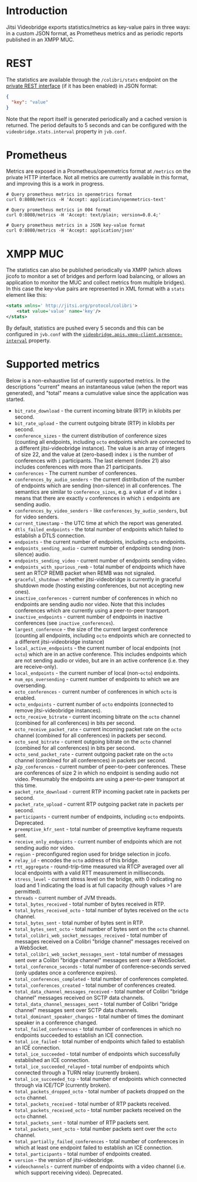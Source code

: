 Introduction
============
Jitsi Videobridge exports statistics/metrics as key-value pairs in three ways: in a custom JSON format, as Prometheus
metrics and as periodic reports published in an XMPP MUC.

# REST
The statistics are available through the `/colibri/stats` endpoint on the [private REST interface](rest.md) 
(if it has been enabled) in JSON format:
```json
{
  "key": "value"
}
```

Note that the report itself is generated periodically and a cached version is returned. The period defaults to 5 seconds
and can be configured with the `videobridge.stats.interval` property in `jvb.conf`.

# Prometheus
Metrics are exposed in a Prometheus/openmetrics format at `/metrics` on the private HTTP interface. Not all metrics are
currently available in this format, and improving this is a work in progress.
```commandline
# Query prometheus metrics in openmetrics format
curl 0:8080/metrics -H 'Accept: application/openmetrics-text'

# Query prometheus metrics in 004 format
curl 0:8080/metrics -H 'Accept: text/plain; version=0.0.4;'

# Query prometheus metrics in a JSON key-value format
curl 0:8080/metrics -H 'Accept: application/json'
```

# XMPP MUC
The statistics can also be published periodically via XMPP (which allows jicofo to monitor a set of bridges and perform
load balancing, or allows an application to monitor the MUC and collect metrics from multiple bridges). In this case the
key-vlue pairs are represented in XML format with a `stats` element like this:
```xml
<stats xmlns=' http://jitsi.org/protocol/colibri'>
	<stat value='value' name='key'/>
</stats>
```

By default, statistics are pushed every 5 seconds and this can be configured in `jvb.conf` with the
[`videobridge.apis.xmpp-client.presence-interval`](https://github.com/jitsi/jitsi-videobridge/blob/master/jvb/src/main/resources/reference.conf#L65) property.


# Supported metrics
Below is a non-exhaustive list of currently supported metrics. In the descriptions "current" means an instantaneous 
value (when the report was generated), and "total" means a cumulative value since the application was started.

* `bit_rate_download` - the current incoming bitrate (RTP) in kilobits per second.
* `bit_rate_upload` - the current outgoing bitrate (RTP) in kilobits per second.
* `conference_sizes` - the current distribution of conference sizes (counting all endpoints, including `octo` endpoints
which are connected to a different jitsi-videobridge instance). The value is an array of integers of size 22,
and the value at (zero-based) index `i` is the number of conferences with `i` participants. The last element (index 21)
also includes conferences with more than 21 participants.
* `conferences` - The current number of conferences.
* `conferences_by_audio_senders` - the current distribution of the number of endpoints which are sending (non-silence)
in all conferences. The semantics are similar to `conference_sizes`, e.g. a value of `v` at index `i` means that there
are exactly `v` conferences in which `i` endpoints are sending audio.
* `conferences_by_video_senders` - like `conferences_by_audio_senders`, but for video senders.
* `current_timestamp` - the UTC time at which the report was generated.
* `dtls_failed_endpoints` - the total number of endpoints which failed to establish a DTLS connection.
* `endpoints` - the current number of endpoints, including `octo` endpoints.
* `endpoints_sending_audio` - current number of endpoints sending (non-silence) audio.
* `endpoints_sending_video` - current number of endpoints sending video.
* `endpoints_with_spurious_remb` - total number of endpoints which have sent an RTCP REMB packet when REMB was not
signaled.
* `graceful_shutdown` - whether jitsi-videobridge is currently in graceful shutdown mode (hosting existing conferences,
but not accepting new ones).
* `inactive_conferences` - current number of conferences in which no endpoints are sending audio nor video. Note that
this includes conferences which are currently using a peer-to-peer transport.
* `inactive_endpoints` - current number of endpoints in inactive conferences (see `inactive_conferences`).
* `largest_conference` - the size of the current largest conference (counting all endpoints, including `octo` 
endpoints which are connected to a different jitsi-videobridge instance)
* `local_active_endpoints` - the current number of local endpoints (not `octo`) which are in an active conference. This
includes endpoints which are not sending audio or video, but are in an active conference (i.e. they are receive-only).
* `local_endpoints` - the current number of local (non-`octo`) endpoints.
* `num_eps_oversending` - current number of endpoints to which we are oversending.
* `octo_conferences` - current number of conferences in which `octo` is enabled.
* `octo_endpoints` - current number of `octo` endpoints (connected to remove jitsi-videobridge instances).
* `octo_receive_bitrate` - current incoming bitrate on the `octo` channel (combined for all conferences) in bits per 
second.
* `octo_receive_packet_rate` - current incoming packet rate on the `octo` channel (combined for all conferences) in
packets per second.
* `octo_send_bitrate` - current outgoing bitrate on the `octo` channel (combined for all conferences) in bits per
second.
* `octo_send_packet_rate` - current outgoing packet rate on the `octo` channel (combined for all conferences) in
packets per second.
* `p2p_conferences` - current number of peer-to-peer conferences. These are conferences of size 2 in which no endpoint
is sending audio not video. Presumably the endpoints are using a peer-to-peer transport at this time.
* `packet_rate_download` - current RTP incoming packet rate in packets per second.
* `packet_rate_upload` - current RTP outgoing packet rate in packets per second.
* `participants` - current number of endpoints, including `octo` endpoints. Deprecated.
* `preemptive_kfr_sent` - total number of preemptive keyframe requests sent.
* `receive_only_endpoints` - current number of endpoints which are not sending audio nor video.
* `region` - preconfigured region used for bridge selection in jicofo.
* `relay_id` - encodes the `octo` address of this bridge.
* `rtt_aggregate` - round-trip-time measured via RTCP averaged over all local endpoints with a valid RTT measurement in
milliseconds.
* `stress_level` - current stress level on the bridge, with 0 indicating no load and 1 indicating the load is at full
capacity (though values >1 are permitted).
* `threads` - current number of JVM threads.
* `total_bytes_received` - total number of bytes received in RTP.
* `total_bytes_received_octo` - total number of bytes received on the `octo` channel.
* `total_bytes_sent` - total number of bytes sent in RTP.
* `total_bytes_sent_octo` - total number of bytes sent on the `octo` channel.
* `total_colibri_web_socket_messages_received` - total number of messages received on a Colibri "bridge channel" 
messages received on a WebSocket.
* `total_colibri_web_socket_messages_sent` - total number of messages sent over a Colibri "bridge channel" messages 
sent over a WebSocket.
* `total_conference_seconds` - total number of conference-seconds served (only updates once a conference expires).
* `total_conferences_completed` - total number of conferences completed.
* `total_conferences_created` - total number of conferences created.
* `total_data_channel_messages_received` - total number of Colibri "bridge channel" messages received on SCTP data
channels.
* `total_data_channel_messages_sent` - total number of Colibri "bridge channel" messages sent over SCTP data
channels.
* `total_dominant_speaker_changes` - total number of times the dominant speaker in a conference changed.
* `total_failed_conferences` - total number of conferences in which no endpoints succeeded to establish an ICE 
connection.
* `total_ice_failed` - total number of endpoints which failed to establish an ICE connection.
* `total_ice_succeeded` - total number of endpoints which successfully established an ICE connection.
* `total_ice_succeeded_relayed` - total number of endpoints which connected through a TURN relay (currently broken).
* `total_ice_succeeded_tcp` - total number of endpoints which connected through via ICE/TCP (currently broken).
* `total_packets_dropped_octo` - total number of packets dropped on the `octo` channel.
* `total_packets_received` - total number of RTP packets received.
* `total_packets_received_octo` - total number packets received on the `octo` channel.
* `total_packets_sent` - total number of RTP packets sent.
* `total_packets_sent_octo` - total number packets sent over the `octo` channel.
* `total_partially_failed_conferences` - total number of conferences in which at least one endpoint failed to establish
an ICE connection.
* `total_participants` - total number of endpoints created.
* `version` - the version of jitsi-videobridge.
* `videochannels` - current number of endpoints with a video channel (i.e. which support receiving video). Deprecated.
